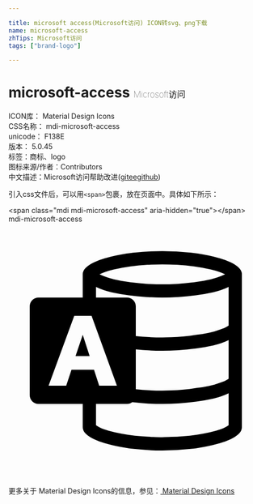 ```yaml
---

title: microsoft access(Microsoft访问) ICON转svg、png下载
name: microsoft-access
zhTips: Microsoft访问
tags: ["brand-logo"]

---
```


# microsoft-access  <small style="font-size: 60%;font-weight: 100">Microsoft访问</small>


<div class="detail-page">
<p>
<span>
ICON库：
<span class="badge-secondary badge">Material Design Icons</span> 
</span>
<br/>
<span>
CSS名称：
<span class="badge-secondary badge">mdi-microsoft-access</span> 
</span>
<br/>
<span>
unicode：
<span class="badge-secondary badge">F138E</span> 
<copy-btn content='F138E' btn-title=""></copy-btn>
<copy-btn :content='String.fromCodePoint(parseInt("F138E", 16))' btn-title="复制U"></copy-btn>
</span>
<br/>
<span>
版本：
<span class="badge-secondary badge">5.0.45</span> 
</span><br/><span>标签：<span class="badge-light badge"><router-link to="/tags/brand-logo.html">商标、logo</router-link></span></span>
<br/>
<span>图标来源/作者：<span class="badge-light badge">Contributors</span></span> 
<br/>
<span class="zh-detail">中文描述：<span class="badge-primary badge">Microsoft访问</span><span class="help-link"><span>帮助改进</span>(<a href="https://gitee.com/liuwave/icon-helper/edit/master/json/material/microsoft-access.json" target="_blank" rel="noopener noreferrer">gitee</a><a href="https://github.com/liuwave/icon-helper/edit/master/json/material/microsoft-access.json" target="_blank" rel="noopener noreferrer">github</a></span>)</span><br/>
</p>
</div>
<div class="alert alert-dark">
  <i class="mdi mdi-microsoft-access mdi-48px"></i>
  <i class="mdi mdi-microsoft-access mdi-36px"></i>
  <i class="mdi mdi-microsoft-access mdi-24px"></i>
  <i class="mdi mdi-microsoft-access mdi-18px"></i>
</div>
<div>
  <p>引入css文件后，可以用<code>&lt;span&gt;</code>包裹，放在页面中。具体如下所示：    
  </p>
  <div class="alert alert-primary" style="font-size: 14px">
    &lt;span class="mdi mdi-microsoft-access" aria-hidden="true"&gt;&lt;/span&gt;
    <copy-btn content='<span class="mdi mdi-microsoft-access" aria-hidden="true"></span>'></copy-btn>
  </div>
  <div class="alert alert-secondary">
    <i class="mdi mdi-microsoft-access"
    style="font-size: 24px"
    aria-hidden="true"></i> mdi-microsoft-access
    <copy-btn content="mdi-microsoft-access" btn-title="复制图标名称"></copy-btn>
  </div>
</div>
<div id="svg" class="svg-wrap">
<svg xmlns="http://www.w3.org/2000/svg" viewBox="0 0 24 24"><path d="M14.5 2.63Q15.84 2.63 17.18 2.77L17.85 2.86Q18.3 2.93 18.84 3.04 19.37 3.15 19.93 3.31 20.5 3.47 20.96 3.69 21.42 3.91 21.71 4.19 22 4.47 22 4.81V19.19Q22 19.53 21.71 19.81 21.41 20.09 20.96 20.31 20.5 20.53 19.93 20.69 19.37 20.85 18.83 20.96 18.3 21.07 17.86 21.14 17.41 21.21 17.17 21.23 15.84 21.38 14.5 21.38 13.15 21.38 11.82 21.23 11.59 21.21 11.15 21.14 10.7 21.07 10.16 20.96 9.63 20.85 9.07 20.69 8.5 20.53 8.05 20.31 7.59 20.09 7.29 19.81 7 19.53 7 19.19V17H2.83Q2.5 17 2.24 16.76 2 16.5 2 16.17V7.83Q2 7.5 2.24 7.24 2.5 7 2.83 7H7V4.81Q7 4.47 7.29 4.19 7.59 3.91 8.05 3.69 8.5 3.47 9.07 3.31 9.63 3.15 10.17 3.04 10.7 2.93 11.14 2.86 11.59 2.8 11.83 2.77 13.15 2.63 14.5 2.63M14.5 3.88Q13.87 3.88 13.08 3.92 12.3 3.96 11.5 4.07 10.69 4.18 9.93 4.36 9.17 4.54 8.58 4.81 9.19 5.1 9.95 5.28 10.7 5.46 11.5 5.56 12.29 5.66 13.07 5.71 13.85 5.75 14.5 5.75 15.16 5.75 15.93 5.71 16.71 5.66 17.5 5.56 18.3 5.46 19.06 5.28 19.81 5.1 20.42 4.81 19.83 4.54 19.07 4.36 18.31 4.18 17.5 4.07 16.7 3.96 15.92 3.92 15.14 3.88 14.5 3.88M5.94 13.79H8.06L8.55 15.28H10.22L7.83 8.72H6.2L3.78 15.28H5.44M20.75 19V16Q20.11 16.31 19.31 16.5 18.5 16.68 17.67 16.79 16.83 16.9 16 16.95 15.19 17 14.5 17 13.79 17 13.08 16.96 12.37 16.91 11.67 16.83 11.44 17 11.17 17H8.25V19Q8.53 19.21 9 19.38 9.5 19.56 10.07 19.68 10.65 19.81 11.29 19.9 11.92 20 12.5 20.03 13.12 20.09 13.64 20.11 14.16 20.13 14.5 20.13 14.84 20.12 15.36 20.1 15.88 20.09 16.5 20.03 17.08 20 17.71 19.9 18.35 19.81 18.93 19.68 19.5 19.56 20 19.38 20.47 19.21 20.75 19M20.75 14.63V11Q20.11 11.31 19.31 11.5 18.5 11.68 17.67 11.79 16.83 11.9 16 11.95 15.19 12 14.5 12 13.88 12 13.25 11.97 12.63 11.93 12 11.87V15.62Q12.63 15.69 13.25 15.72 13.88 15.75 14.5 15.75 14.86 15.75 15.38 15.73 15.9 15.71 16.5 15.66 17.08 15.6 17.7 15.5 18.33 15.44 18.9 15.31 19.5 15.18 19.96 15 20.45 14.85 20.75 14.63M20.75 9.63V6Q20.11 6.31 19.31 6.5 18.5 6.68 17.67 6.79 16.83 6.9 16 6.95 15.19 7 14.5 7 13.81 7 13 6.95 12.17 6.9 11.33 6.79 10.5 6.68 9.69 6.5 8.89 6.31 8.25 6V7H11.17Q11.5 7 11.76 7.24 12 7.5 12 7.83V10.62Q12.63 10.69 13.25 10.72 13.88 10.75 14.5 10.75 14.86 10.75 15.38 10.73 15.9 10.71 16.5 10.66 17.08 10.6 17.7 10.5 18.33 10.44 18.9 10.31 19.5 10.18 19.96 10 20.44 9.85 20.75 9.63M6.32 12.5L7 10.5L7.65 12.5Z" /></svg>
</div>
<detail full-name='mdi-microsoft-access'></detail>
    
<div><p>更多关于 Material Design Icons的信息，参见：<a target="_blank" href="https://iconhelper.cn/material.html"> Material Design Icons</a>
</p></div>
